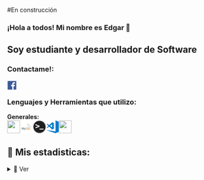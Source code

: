 #En construcción

### ¡Hola a todos! Mi nombre es Edgar 👋

## Soy estudiante y desarrollador de Software

### Contactame!:

[<img align="left" alt="Facebook" width="22px" src="https://raw.githubusercontent.com/devicons/devicon/2809b567852a4648062a2d3e7c1c531367458c0b/icons/facebook/facebook-original.svg" />][Facebook]
<br />

### Lenguajes y Herramientas que utilizo:

__Generales:__ 
<br />
<img align="bottom" src="https://raw.githubusercontent.com/jmnote/z-icons/master/svg/git.svg" width="30" height="30" />
<img align="left" src="https://raw.githubusercontent.com/jmnote/z-icons/master/svg/github.svg" width="30" height="30" />
<img align="left" src="https://raw.githubusercontent.com/github/explore/80688e429a7d4ef2fca1e82350fe8e3517d3494d/topics/mysql/mysql.png" width="30" height="30"/>
<img align="left" src="https://raw.githubusercontent.com/github/explore/80688e429a7d4ef2fca1e82350fe8e3517d3494d/topics/terminal/terminal.png" width="30" height="30"/>
<img align="left" src="https://raw.githubusercontent.com/github/explore/80688e429a7d4ef2fca1e82350fe8e3517d3494d/topics/visual-studio-code/visual-studio-code.png" width="30" height="30"/>
<br />

## 🔎 Mis estadisticas:
<details>
    <summary>🔎 Ver</summary>
    
[![GitHub stats](https://github-readme-stats.vercel.app/api?username=edgarsr10&show_icons=true&theme=tokyonight)]

![Top Langs](https://github-readme-stats.vercel.app/api/top-langs/?username=edgarsr10&show_icons=true&theme=tokyonight)

<br />

</details>

[Facebook]: https://www.facebook.com/edgar.bodom


